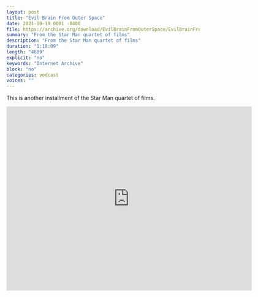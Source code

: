 ```yaml
---
layout: post
title: "Evil Brain From Outer Space"
date: 2021-10-19 0001 -0400
file: https://archive.org/download/EvilBrainFromOuterSpace/EvilBrainFromOuterSpace_512kb.mp4
summary: "From the Star Man quartet of films"
description: "From the Star Man quartet of films"
duration: "1:18:09"
length: "4689"
explicit: "no" 
keywords: "Internet Archive"
block: "no" 
categories: vodcast
voices: ""
---
```


This is another installment of the Star Man quartet of films.

<iframe src="https://archive.org/embed/EvilBrainFromOuterSpace" width="640" height="480" frameborder="0" webkitallowfullscreen="true" mozallowfullscreen="true" allowfullscreen></iframe>























